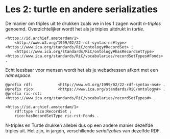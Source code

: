 # Les 2: turtle en andere serializaties
De manier om triples uit te drukken zoals we in les 1 zagen wordt _n-triples_ genoemd. Overzichtelijker wordt het als je triples uitdrukt in _turtle_.


```
<https://id.archief.amsterdam/1> 
	<http://www.w3.org/1999/02/22-rdf-syntax-ns#type> <https://www.ica.org/standards/RiC/ontology#RecordSet> ;
	<https://www.ica.org/standards/RiC/ontology#hasRecordSetType> <https://www.ica.org/standards/RiC/vocabularies/recordSetTypes#Fonds> .
```

Echt leesbaar voor mensen wordt het als je webadressen afkort met een _namespace_.

```
@prefix rdf:           <http://www.w3.org/1999/02/22-rdf-syntax-ns#> .
@prefix rico:          <https://www.ica.org/standards/RiC/ontology#> .
@prefix ric-rst:       <https://www.ica.org/standards/RiC/vocabularies/recordSetTypes#> .

<https://id.archief.amsterdam/1> 
	rdf:type rico:RecordSet ;
	rico:hasRecordSetType ric-rst:Fonds .
```

N-triples en Turtle drukken allebei dus op een andere manier dezelfde triples uit. Het zijn, in jargon, verschillende _serializaties_ van dezelfde RDF.
